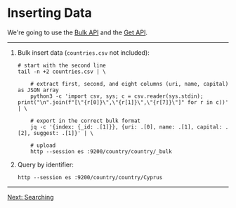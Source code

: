 # Inserting Data

We're going to use the [Bulk API](https://www.elastic.co/guide/en/elasticsearch/reference/5.6/docs-bulk.html)
and the [Get API](https://www.elastic.co/guide/en/elasticsearch/reference/5.6/docs-get.html).

----

 1. Bulk insert data (`countries.csv` not included):

        # start with the second line
        tail -n +2 countries.csv | \

            # extract first, second, and eight columns (uri, name, capital) as JSON array
            python3 -c 'import csv, sys; c = csv.reader(sys.stdin); print("\n".join(f"[\"{r[0]}\",\"{r[1]}\",\"{r[7]}\"]" for r in c))' | \

            # export in the correct bulk format
            jq -c '{index: {_id: .[1]}}, {uri: .[0], name: .[1], capital: .[2], suggest: .[1]}' | \

            # upload
            http --session es :9200/country/country/_bulk

 2. Query by identifier:

        http --session es :9200/country/country/Cyprus

----

[Next: Searching](./SEARCH.md)
